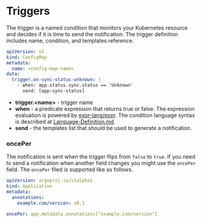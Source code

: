 # Triggers

The trigger is a named condition that monitors your Kubernetes resource and decides if it is time to send the notification. The trigger definition
includes name, condition, and templates reference.

```yaml
apiVersion: v1
kind: ConfigMap
metadata:
  name: <config-map-name>
data:
  trigger.on-sync-status-unknown: |
    - when: app.status.sync.status == 'Unknown'
      send: [app-sync-status]
```

* **trigger.\<name\>** - trigger name
* **when** - a predicate expression that returns true or false. The expression evaluation is powered by [expr-lang/expr](https://github.com/expr-lang/expr).
  The condition language syntax is described at [Language-Definition.md](https://github.com/expr-lang/expr/blob/master/docs/Language-Definition.md).
* **send** - the templates list that should be used to generate a notification.

### oncePer

The notification is sent when the trigger flips from `false` to `true`. If you need to send a notification
when another field changes you might use the `oncePer` field. The `oncePer` filed is supported like as follows.

```yaml
apiVersion: argoproj.io/v1alpha1
kind: Application
metadata:
  annotations:
    example.com/version: v0.1
```

```yaml
oncePer: app.metadata.annotations["example.com/version"]
```
